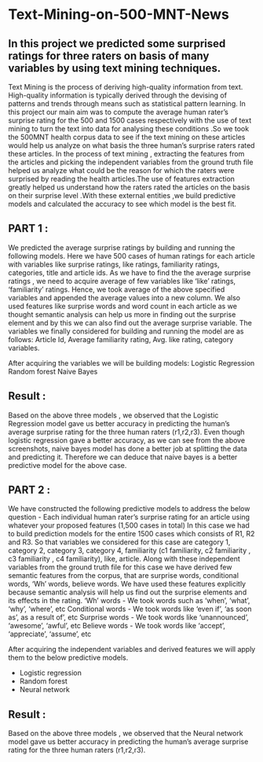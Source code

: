 






# Text-Mining-on-500-MNT-News
## In this project we predicted some surprised ratings for three raters on basis of many variables by using text mining techniques.

Text Mining is the process of deriving high-quality information from text. High-quality
information is typically derived through the devising of patterns and trends through means such
as statistical pattern learning.
In this project our main aim was to compute the average human rater’s surprise rating for the 500
and 1500 cases respectively with the use of text mining to turn the text into data for analysing
these conditions .So we took the 500MNT health corpus data to see if the text mining on these
articles would help us analyze on what basis the three human’s surprise raters rated these articles.
In the process of text mining , extracting the features from the articles and picking the
independent variables from the ground truth file helped us analyze what could be the reason for
which the raters were surprised by reading the health articles.The use of features extraction
greatly helped us understand how the raters rated the articles on the basis on their surprise level
.With these external entities ,we build predictive models and calculated the accuracy to see
which model is the best fit.


## PART 1 :

We predicted the average surprise ratings by building and running the following models.
Here we have 500 cases of human ratings for each article with variables like surprise
ratings, like ratings, familiarity ratings, categories, title and article ids. As we have to find
the the average surprise ratings , we need to acquire average of few variables like ‘like’
ratings, ‘familiarity’ ratings.
Hence, we took average of the above specified variables and appended the average values
into a new column. We also used features like surprise words and word count in each article
as we thought semantic analysis can help us more in finding out the surprise element and by
this we can also find out the average surprise variable. The variables we finally considered
for building and running the model are as follows:
Article Id, Average familiarity rating, Avg. like rating, category variables.

After acquiring the variables we will be building models:
Logistic Regression
Random forest 
Naive Bayes

## Result : 

Based on the above three models , we observed that the Logistic Regression model
gave us better accuracy in predicting the human’s average surprise rating for the three human
raters (r1,r2,r3). Even though logistic regression gave a better accuracy, as we can see from the
above screenshots, naive bayes model has done a better job at splitting the data and predicting it.
Therefore we can deduce that naive bayes is a better predictive model for the above case.

## PART 2 :

We have constructed the following predictive models to address the below question -
Each individual human rater’s surprise rating for an article using whatever your proposed
features (1,500 cases in total)
In this case we had to build prediction models for the entire 1500 cases which consists of
R1, R2 and R3. So that variables we considered for this case are category 1, category 2, category
3, category 4, familiarity (c1 familiarity, c2 familiarity , c3 familiarity , c4 familiarity), like,
article.
Along with these independent variables from the ground truth file for this case we have
derived few semantic features from the corpus, that are surprise words, conditional words, ‘Wh’
words, believe words. We have used these features explicitly because semantic analysis will help
us find out the surprise elements and its effects in the rating.
‘Wh’ words - We took words such as ‘when’, ‘what’, ‘why’, ‘where’, etc
Conditional words - We took words like ‘even if’, ‘as soon as’, as a result of’, etc
Surprise words - We took words like ‘unannounced’, ‘awesome’, ‘awful’, etc
Believe words - We took words like ‘accept’, ‘appreciate’, ‘assume’, etc

After acquiring the independent variables and derived features we will apply them to the below
predictive models.
- Logistic regression
- Random forest
- Neural network

## Result : 

Based on the above three models , we observed that the Neural network model gave us
better accuracy in predicting the human’s average surprise rating for the three human raters
(r1,r2,r3).
